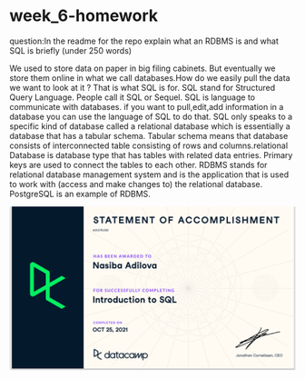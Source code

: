 # week_6-homework


question:In the readme for the repo explain what an RDBMS is and what SQL is briefly (under 250 words)

We used to store data on paper in big filing cabinets. But eventually we store them online in what we call databases.How do we easily pull the data we want to look at it ? That is what SQL is for.  SQL stand for Structured Query Language. People call it SQL or Sequel. SQL is language to communicate with databases. if you want to pull,edit,add information in a database you can use the language of SQL to do that. SQL only speaks to a specific kind of database called a relational database which is essentially a database that has a tabular schema. Tabular schema means that database consists of interconnected table consisting of rows and columns.relational Database is database type that has tables with related data entries. Primary keys are used to connect the tables to each other. RDBMS stands for relational database management system and is the application that is used to work with (access and make changes to) the relational database. PostgreSQL is an example of RDBMS.

![City latitude vs. Max Temperature](sql_intro.png)
